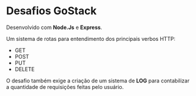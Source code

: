 # Desafios GoStack

Desenvolvido com **Node.Js** e **Express**.

Um sistema de rotas para entendimento dos principais verbos HTTP:
- GET
- POST
- PUT
- DELETE

O desafio também exige a criação de um sistema de **LOG** para contabilizar a quantidade de requisições feitas pelo usuário.

